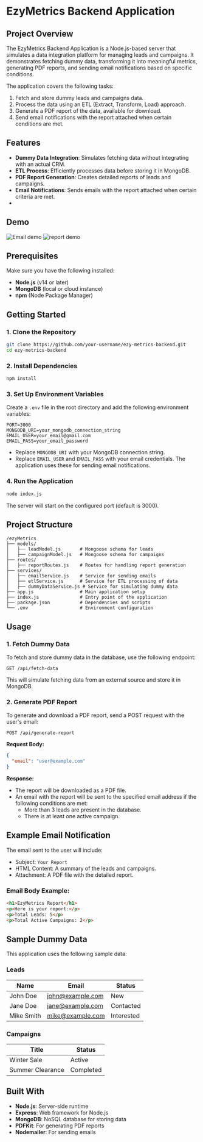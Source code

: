 # EzyMetrics Backend Application

## Project Overview

The EzyMetrics Backend Application is a Node.js-based server that simulates a data integration platform for managing leads and campaigns. It demonstrates fetching dummy data, transforming it into meaningful metrics, generating PDF reports, and sending email notifications based on specific conditions.

The application covers the following tasks:
1. Fetch and store dummy leads and campaigns data.
2. Process the data using an ETL (Extract, Transform, Load) approach.
3. Generate a PDF report of the data, available for download.
4. Send email notifications with the report attached when certain conditions are met.

## Features

- **Dummy Data Integration**: Simulates fetching data without integrating with an actual CRM.
- **ETL Process**: Efficiently processes data before storing it in MongoDB.
- **PDF Report Generation**: Creates detailed reports of leads and campaigns.
- **Email Notifications**: Sends emails with the report attached when certain criteria are met.
- 
## Demo

![Email demo](./jd1.jpg)
![report demo](./jd2.jpg)

## Prerequisites

Make sure you have the following installed:

- **Node.js** (v14 or later)
- **MongoDB** (local or cloud instance)
- **npm** (Node Package Manager)

## Getting Started

### 1. Clone the Repository

```bash
git clone https://github.com/your-username/ezy-metrics-backend.git
cd ezy-metrics-backend
```

### 2. Install Dependencies

```bash
npm install
```

### 3. Set Up Environment Variables

Create a `.env` file in the root directory and add the following environment variables:

```env
PORT=3000
MONGODB_URI=your_mongodb_connection_string
EMAIL_USER=your_email@gmail.com
EMAIL_PASS=your_email_password
```

- Replace `MONGODB_URI` with your MongoDB connection string.
- Replace `EMAIL_USER` and `EMAIL_PASS` with your email credentials. The application uses these for sending email notifications.

### 4. Run the Application

```bash
node index.js
```

The server will start on the configured port (default is 3000).

## Project Structure

```
/ezyMetrics
├── models/
│   ├── leadModel.js       # Mongoose schema for leads
│   ├── campaignModel.js   # Mongoose schema for campaigns
├── routes/
│   ├── reportRoutes.js    # Routes for handling report generation
├── services/
│   ├── emailService.js    # Service for sending emails
│   ├── etlService.js      # Service for ETL processing of data
│   ├── dummyDataService.js # Service for simulating dummy data
├── app.js                 # Main application setup
├── index.js               # Entry point of the application
├── package.json           # Dependencies and scripts
└── .env                   # Environment configuration
```

## Usage

### 1. Fetch Dummy Data

To fetch and store dummy data in the database, use the following endpoint:

```http
GET /api/fetch-data
```

This will simulate fetching data from an external source and store it in MongoDB.

### 2. Generate PDF Report

To generate and download a PDF report, send a POST request with the user's email:

```http
POST /api/generate-report
```

**Request Body:**

```json
{
  "email": "user@example.com"
}
```

**Response:**

- The report will be downloaded as a PDF file.
- An email with the report will be sent to the specified email address if the following conditions are met:
  - More than 3 leads are present in the database.
  - There is at least one active campaign.

## Example Email Notification

The email sent to the user will include:

- Subject: `Your Report`
- HTML Content: A summary of the leads and campaigns.
- Attachment: A PDF file with the detailed report.

### Email Body Example:

```html
<h1>EzyMetrics Report</h1>
<p>Here is your report:</p>
<p>Total Leads: 5</p>
<p>Total Active Campaigns: 2</p>
```

## Sample Dummy Data

This application uses the following sample data:

### Leads

| Name       | Email             | Status     |
|------------|-------------------|------------|
| John Doe   | john@example.com  | New        |
| Jane Doe   | jane@example.com  | Contacted  |
| Mike Smith | mike@example.com  | Interested |

### Campaigns

| Title             | Status     |
|-------------------|------------|
| Winter Sale       | Active     |
| Summer Clearance  | Completed  |

## Built With

- **Node.js**: Server-side runtime
- **Express**: Web framework for Node.js
- **MongoDB**: NoSQL database for storing data
- **PDFKit**: For generating PDF reports
- **Nodemailer**: For sending emails
